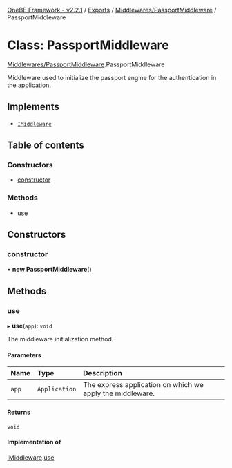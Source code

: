 [OneBE Framework - v2.2.1](../README.md) / [Exports](../modules.md) / [Middlewares/PassportMiddleware](../modules/Middlewares_PassportMiddleware.md) / PassportMiddleware

# Class: PassportMiddleware

[Middlewares/PassportMiddleware](../modules/Middlewares_PassportMiddleware.md).PassportMiddleware

Middleware used to initialize the passport engine for the authentication
in the application.

## Implements

- [`IMiddleware`](../interfaces/Middlewares_IMiddleware.IMiddleware.md)

## Table of contents

### Constructors

- [constructor](Middlewares_PassportMiddleware.PassportMiddleware.md#constructor)

### Methods

- [use](Middlewares_PassportMiddleware.PassportMiddleware.md#use)

## Constructors

### constructor

• **new PassportMiddleware**()

## Methods

### use

▸ **use**(`app`): `void`

The middleware initialization method.

#### Parameters

| Name | Type | Description |
| :------ | :------ | :------ |
| `app` | `Application` | The express application on which we apply the middleware. |

#### Returns

`void`

#### Implementation of

[IMiddleware](../interfaces/Middlewares_IMiddleware.IMiddleware.md).[use](../interfaces/Middlewares_IMiddleware.IMiddleware.md#use)

